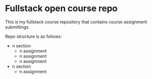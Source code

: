 
# Fullstack open course repo

  

This is my fullstack course repository that contains course assignment submittings. 

Repo structure is as follows:

- n section 
    - n assignment
    - n assignment     
    -  n assignment     
- n section
    - n assignment   